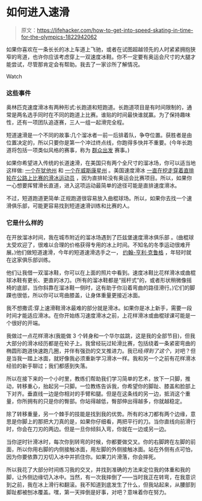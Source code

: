 # 如何进入速滑

> 原文：<https://lifehacker.com/how-to-get-into-speed-skating-in-time-for-the-olympics-1822942062>

如果你喜欢在一条长长的冰上车道上飞驰，或者在试图超越领先的人时紧紧拥抱狭窄的弯道，也许你应该考虑穿上一双速度冰鞋。你不一定要有奥运会尺寸的大腿才能尝试，尽管那肯定会有帮助。我去了一家诊所了解情况。

Watch

### 这些事件

奥林匹克速度滑冰有两种形式:长跑道和短跑道。长跑道项目是有时间限制的，通常是两名选手同时在不同的跑道上比赛。谁贴的时间最快谁就赢。为了保持趣味性，还有一项团队追逐赛，三人一组一起滑完全程。

短道速滑是一个不同的故事:几个溜冰者一前一后排着队，争夺位置。获胜者是由位置决定的，所以只要你是第一个冲过终点线，你跑得多快并不重要。(今年长跑道将包括一项类似风格的赛事，称为 [群众出发](https://www.teamusa.org/News/2018/January/04/The-Introduction-Of-Mass-Start-Brings-A-Whole-New-Dynamic-To-Long-Track-Speedskating) 赛事。)

如果你希望进入传统的长道速滑，在美国只有两个全尺寸的溜冰场，你可以适当地这样做: [一个在犹他州](https://en.wikipedia.org/wiki/Utah_Olympic_Oval) 和 [一个在威斯康星州](https://en.wikipedia.org/wiki/Pettit_National_Ice_Center) 。美国速度滑冰 [一直在挖走穿着直排轮在公路上比赛的滑冰运动员](https://www.outsideonline.com/2280241/why-olympic-skaters-move-wheels-ice) ，因为直排轮没有奥运会比赛项目。所以，如果你一心想要挥臂滑长直道，进入这项运动最简单的途径可能是直排速度滑冰。

不过，短道跑道更简单:正规跑道很容易放入曲棍球场。所以，如果你去找一个速滑俱乐部，可能更容易找到短道速滑训练和比赛的人。

### 它是什么样的

在开放溜冰时间，我在城市附近的溜冰场遇到了匹兹堡速度滑冰俱乐部 。(曲棍球太受欢迎了，很难以合理的价格获得专用的冰上时间。不知名的冬季运动很难开展。)他们做短道速滑，今年的短道速滑选手之一， [约翰-亨利·克鲁格](http://www.post-gazette.com/sports/olympics/2018/02/07/pittsburgh-speedskater-John-Henry-Krueger-peters-township-winter-olympics-pyeongchang-south-korea/stories/201802080026) ，年轻时就在这家俱乐部训练。

他们让我借一双溜冰鞋，你可以在上面的照片中看到。速度冰鞋比花样滑冰或曲棍球冰鞋有更长、更直的冰刀。(所有的溜冰鞋都是“摇杆式”的，或者形状稍微像摇椅的底部，当你斜靠在溜冰鞋一侧时，这有助于你沿着弯曲的路径滑行。)它们的脚踝也很低，所以你可以弯曲膝盖，让身体重量更接近冰面。

我不想撒谎:穿上速滑鞋滑冰最难的部分就是滑冰。如果你是冰上新手，需要一段时间才能适应滑冰。在你开始练习速度滑冰之前，上花样滑冰或曲棍球课可能是一个很好的开端。

我做过一点花样滑冰(我能做 3 个转身和一个华尔兹跳，这是我的全部节目)，但我大部分的滑冰经历都是在轮子上。我曾经玩过轮滑比赛，包括绕着一条紧密弯曲的椭圆形跑道快速跑几圈，并伴有强劲的交叉推进力。我已经*得到了这个*，对吧？但是当我一踏上冰面，就好像我必须重新学习滑冰一样。我和另一个之前有花样滑冰经验的新手聊过；我们都感到失落。

所以在接下来的一个小时里，教练们帮助我们学习简单的艺术，放下一只脚，推动，转移重心，抬起另一只脚。一位教练告诉我，你希望你的脚趾、膝盖和脸部上下对齐。垂直线一边是你相对的手臂和腿。但是在这条线的另一边，抵消这个重量，你所拥有的只是你的臀部。你站得越低，臀部伸出得越多，你就越稳定。

除了转移重量，另一个棘手的技能是找到我的优势。所有的冰刀都有两个边缘，意思是你脚上的那把大刀真的是，如果你仔细看，两把平行的刀。当你直线向前滑行时，你会在刀刃的两边。但是一旦你倾斜入弯，你就在一边或另一边。

当你逆时针滑冰时，每次你到转弯的时候，你都要做交叉。你的右脚跨在左脚的前面，所以你用右脚的内侧接触冰面，用左脚的外侧接触冰面。站在外侧有点可怕，因为你要依靠刀刃切入冰中并抓住你。如果刀片滑落，你会摔死。

所以我花了大部分时间练习我的交叉，并找到准确的方法来定位我的体重和我的脚，让外侧边缘切入冰中。当然，有一次我摔倒了——当时我正在转弯，在我意识到之前，我在冰上滑行和翻滚。我不知道到底发生了什么，但我站起来，从腰部到脚趾都被刨冰覆盖。嘿，第一天摔倒是好事，对吧？意味着你在努力。